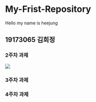 # My-Frist-Repository
Hello my name is heejung
## 19173065 김희정
### 2주차 과제
<img width="" height="" src="./2주차과제.png"></img>
### 3주차 과제
### 4주차 과제
